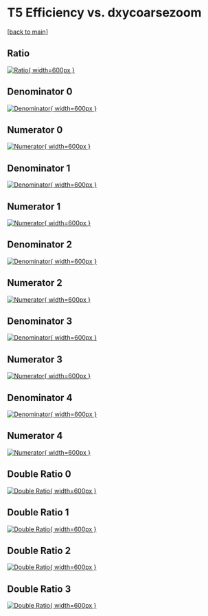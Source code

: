 # T5 Efficiency vs. dxycoarsezoom

[[back to main](./)]



## Ratio

[![Ratio](../mtv/var/T5_loweta_0_1_eff_dxycoarsezoom.png){ width=600px }](../mtv/var/T5_loweta_0_1_eff_dxycoarsezoom.pdf)

## Denominator 0

[![Denominator](../mtv/den/T5_loweta_0_1_eff_dxycoarsezoom_den0.png){ width=600px }](../mtv/den/T5_loweta_0_1_eff_dxycoarsezoom_den0.pdf)

## Numerator 0

[![Numerator](../mtv/num/T5_loweta_0_1_eff_dxycoarsezoom_num0.png){ width=600px }](../mtv/num/T5_loweta_0_1_eff_dxycoarsezoom_num0.pdf)

## Denominator 1

[![Denominator](../mtv/den/T5_loweta_0_1_eff_dxycoarsezoom_den1.png){ width=600px }](../mtv/den/T5_loweta_0_1_eff_dxycoarsezoom_den1.pdf)

## Numerator 1

[![Numerator](../mtv/num/T5_loweta_0_1_eff_dxycoarsezoom_num1.png){ width=600px }](../mtv/num/T5_loweta_0_1_eff_dxycoarsezoom_num1.pdf)

## Denominator 2

[![Denominator](../mtv/den/T5_loweta_0_1_eff_dxycoarsezoom_den2.png){ width=600px }](../mtv/den/T5_loweta_0_1_eff_dxycoarsezoom_den2.pdf)

## Numerator 2

[![Numerator](../mtv/num/T5_loweta_0_1_eff_dxycoarsezoom_num2.png){ width=600px }](../mtv/num/T5_loweta_0_1_eff_dxycoarsezoom_num2.pdf)

## Denominator 3

[![Denominator](../mtv/den/T5_loweta_0_1_eff_dxycoarsezoom_den3.png){ width=600px }](../mtv/den/T5_loweta_0_1_eff_dxycoarsezoom_den3.pdf)

## Numerator 3

[![Numerator](../mtv/num/T5_loweta_0_1_eff_dxycoarsezoom_num3.png){ width=600px }](../mtv/num/T5_loweta_0_1_eff_dxycoarsezoom_num3.pdf)

## Denominator 4

[![Denominator](../mtv/den/T5_loweta_0_1_eff_dxycoarsezoom_den4.png){ width=600px }](../mtv/den/T5_loweta_0_1_eff_dxycoarsezoom_den4.pdf)

## Numerator 4

[![Numerator](../mtv/num/T5_loweta_0_1_eff_dxycoarsezoom_num4.png){ width=600px }](../mtv/num/T5_loweta_0_1_eff_dxycoarsezoom_num4.pdf)

## Double Ratio 0

[![Double Ratio](../mtv/ratio/T5_loweta_0_1_eff_dxycoarsezoom_ratio0.png){ width=600px }](../mtv/ratio/T5_loweta_0_1_eff_dxycoarsezoom_ratio0.pdf)

## Double Ratio 1

[![Double Ratio](../mtv/ratio/T5_loweta_0_1_eff_dxycoarsezoom_ratio1.png){ width=600px }](../mtv/ratio/T5_loweta_0_1_eff_dxycoarsezoom_ratio1.pdf)

## Double Ratio 2

[![Double Ratio](../mtv/ratio/T5_loweta_0_1_eff_dxycoarsezoom_ratio2.png){ width=600px }](../mtv/ratio/T5_loweta_0_1_eff_dxycoarsezoom_ratio2.pdf)

## Double Ratio 3

[![Double Ratio](../mtv/ratio/T5_loweta_0_1_eff_dxycoarsezoom_ratio3.png){ width=600px }](../mtv/ratio/T5_loweta_0_1_eff_dxycoarsezoom_ratio3.pdf)

